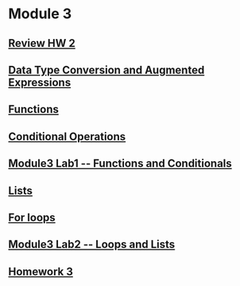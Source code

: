 # Module 3

## [Review HW 2](https://canvas.uw.edu/courses/1105303/assignments/3464476) 

## [Data Type Conversion and Augmented Expressions](https://github.com/summerela/intro_programming_python/blob/master/Module3/1_data_type_conversions.ipynb) 

## [Functions](https://github.com/summerela/intro_programming_python/blob/master/Module3/2_Functions.ipynb)

## [Conditional Operations](https://github.com/summerela/intro_programming_python/blob/master/Module3/3_Conditionals.ipynb)

## [Module3 Lab1 -- Functions and Conditionals](Lab1.md)

## [Lists](https://github.com/summerela/intro_programming_python/blob/master/Module3/4_Lists.ipynb)

## [For loops](https://github.com/summerela/intro_programming_python/blob/master/Module3/5_Iteration_Loops.ipynb)

## [Module3 Lab2 -- Loops and Lists](Lab2.md)

## [Homework 3](https://canvas.uw.edu/courses/1105303/assignments/3464477)
